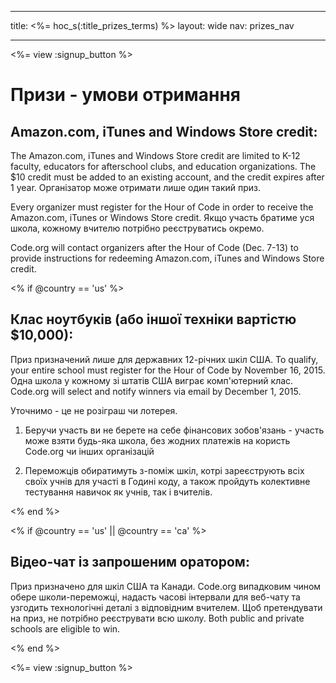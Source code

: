 * * *

title: <%= hoc_s(:title_prizes_terms) %> layout: wide nav: prizes_nav

* * *

<%= view :signup_button %>

# Призи - умови отримання

## Amazon.com, iTunes and Windows Store credit:

The Amazon.com, iTunes and Windows Store credit are limited to K-12 faculty, educators for afterschool clubs, and education organizations. The $10 credit must be added to an existing account, and the credit expires after 1 year. Організатор може отримати лише один такий приз.

Every organizer must register for the Hour of Code in order to receive the Amazon.com, iTunes or Windows Store credit. Якщо участь братиме уся школа, кожному вчителю потрібно реєструватись окремо.

Code.org will contact organizers after the Hour of Code (Dec. 7-13) to provide instructions for redeeming Amazon.com, iTunes and Windows Store credit.

<% if @country == 'us' %>

## Клас ноутбуків (або іншої техніки вартістю $10,000):

Приз призначений лише для державних 12-річних шкіл США. To qualify, your entire school must register for the Hour of Code by November 16, 2015. Одна школа у кожному зі штатів США виграє комп'ютерний клас. Code.org will select and notify winners via email by December 1, 2015.

Уточнимо - це не розіграш чи лотерея.

1) Беручи участь ви не берете на себе фінансових зобов'язань - участь може взяти будь-яка школа, без жодних платежів на користь Code.org чи інших організацій

2) Переможців обиратимуть з-поміж шкіл, котрі зареєструють всіх своїх учнів для участі в Годині коду, а також пройдуть колективне тестування навичок як учнів, так і вчителів.

<% end %>

<% if @country == 'us' || @country == 'ca' %>

## Відео-чат із запрошеним оратором:

Приз призначено для шкіл США та Канади. Code.org випадковим чином обере школи-переможці, надасть часові інтервали для веб-чату та узгодить технологічні деталі з відповідним вчителем. Щоб претендувати на приз, не потрібно реєструвати всю школу. Both public and private schools are eligible to win.

<% end %>

<%= view :signup_button %>
